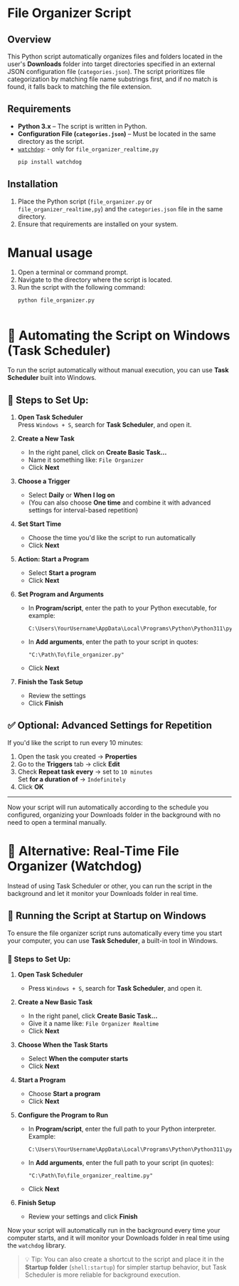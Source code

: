 # File Organizer Script

## Overview
This Python script automatically organizes files and folders located in the user's **Downloads** folder into target directories specified in an external JSON configuration file (`categories.json`). The script prioritizes file categorization by matching file name substrings first, and if no match is found, it falls back to matching the file extension.

## Requirements
- **Python 3.x** – The script is written in Python.
- **Configuration File (`categories.json`)** – Must be located in the same directory as the script.
- [`watchdog`](https://pypi.org/project/watchdog/): - only for `file_organizer_realtime,py`
  ```bash
  pip install watchdog

## Installation
1. Place the Python script (`file_organizer.py` or `file_organizer_realtime,py`) and the `categories.json` file in the same directory.
2. Ensure that requirements are installed on your system.


# Manual usage
1. Open a terminal or command prompt.
2. Navigate to the directory where the script is located.
3. Run the script with the following command:
   ```bash
   python file_organizer.py



# 🔁 Automating the Script on Windows (Task Scheduler)

To run the script automatically without manual execution, you can use **Task Scheduler** built into Windows.

## 📌 Steps to Set Up:

1. **Open Task Scheduler**  
   Press `Windows + S`, search for **Task Scheduler**, and open it.

2. **Create a New Task**  
   - In the right panel, click on **Create Basic Task...**  
   - Name it something like: `File Organizer`
   - Click **Next**

3. **Choose a Trigger**  
   - Select **Daily** or **When I log on**  
   - (You can also choose **One time** and combine it with advanced settings for interval-based repetition)

4. **Set Start Time**  
   - Choose the time you'd like the script to run automatically
   - Click **Next**

5. **Action: Start a Program**  
   - Select **Start a program**
   - Click **Next**

6. **Set Program and Arguments**  
   - In **Program/script**, enter the path to your Python executable, for example:  
     ```
     C:\Users\YourUsername\AppData\Local\Programs\Python\Python311\python.exe
     ```
   - In **Add arguments**, enter the path to your script in quotes:  
     ```
     "C:\Path\To\file_organizer.py"
     ```
   - Click **Next**

7. **Finish the Task Setup**  
   - Review the settings
   - Click **Finish**

## ✅ Optional: Advanced Settings for Repetition
If you'd like the script to run every 10 minutes:

1. Open the task you created → **Properties**
2. Go to the **Triggers** tab → click **Edit**
3. Check **Repeat task every** → set to `10 minutes`  
   Set **for a duration of** → `Indefinitely`
4. Click **OK**

---

Now your script will run automatically according to the schedule you configured, organizing your Downloads folder in the background with no need to open a terminal manually.

# 🔁 Alternative: Real-Time File Organizer (Watchdog)

Instead of using Task Scheduler or other, you can run the script in the background and let it monitor your Downloads folder in real time.

## 🚀 Running the Script at Startup on Windows

To ensure the file organizer script runs automatically every time you start your computer, you can use **Task Scheduler**, a built-in tool in Windows.

### 🧭 Steps to Set Up:

1. **Open Task Scheduler**
   - Press `Windows + S`, search for **Task Scheduler**, and open it.

2. **Create a New Basic Task**
   - In the right panel, click **Create Basic Task...**
   - Give it a name like: `File Organizer Realtime`
   - Click **Next**

3. **Choose When the Task Starts**
   - Select **When the computer starts**
   - Click **Next**

4. **Start a Program**
   - Choose **Start a program**
   - Click **Next**

5. **Configure the Program to Run**
   - In **Program/script**, enter the full path to your Python interpreter. Example:
     ```
     C:\Users\YourUsername\AppData\Local\Programs\Python\Python311\python.exe
     ```
   - In **Add arguments**, enter the full path to your script (in quotes):
     ```
     "C:\Path\To\file_organizer_realtime.py"
     ```
   - Click **Next**

6. **Finish Setup**
   - Review your settings and click **Finish**

Now your script will automatically run in the background every time your computer starts, and it will monitor your Downloads folder in real time using the `watchdog` library.

> 💡 Tip: You can also create a shortcut to the script and place it in the **Startup folder** (`shell:startup`) for simpler startup behavior, but Task Scheduler is more reliable for background execution.
